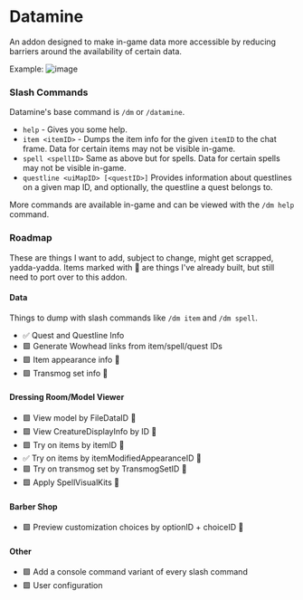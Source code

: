 # Datamine

An addon designed to make in-game data more accessible by reducing barriers around the availability of certain data.

Example:
![image](https://github.com/Ghostopheles/Datamine/assets/10636803/0f8d6924-e516-44dc-bf86-e98be7ca9d84)

### Slash Commands

Datamine's base command is `/dm` or `/datamine`.

- `help` - Gives you some help.
- `item <itemID>` - Dumps the item info for the given `itemID` to the chat frame. Data for certain items may not be visible in-game.
- `spell <spellID>` Same as above but for spells. Data for certain spells may not be visible in-game.
- `questline <uiMapID> [<questID>]` Provides information about questlines on a given map ID, and optionally, the questline a quest belongs to.

More commands are available in-game and can be viewed with the `/dm help` command.

### Roadmap

These are things I want to add, subject to change, might get scrapped, yadda-yadda. Items marked with 🤠 are things I've already built, but still need to port over to this addon.

#### Data

Things to dump with slash commands like `/dm item` and `/dm spell`.

- ✅ Quest and Questline Info
- 🟩 Generate Wowhead links from item/spell/quest IDs
- 🟩 Item appearance info 🤠
- 🟩 Transmog set info 🤠

#### Dressing Room/Model Viewer

- 🟩 View model by FileDataID 🤠
- 🟩 View CreatureDisplayInfo by ID 🤠
- 🟩 Try on items by itemID 🤠
- ✅ Try on items by itemModifiedAppearanceID 🤠
- 🟩 Try on transmog set by TransmogSetID 🤠
- 🟩 Apply SpellVisualKits 🤠

#### Barber Shop

- 🟩 Preview customization choices by optionID + choiceID 🤠

#### Other

- 🟩 Add a console command variant of every slash command
- 🟩 User configuration
